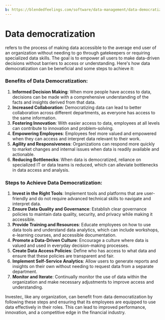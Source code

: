 ```yaml
---
b: https://blendedfeelings.com/software/data-management/data-democratization.md
---
```


# Data democratization 
refers to the process of making data accessible to the average end user of an organization without needing to go through gatekeepers or requiring specialized data skills. The goal is to empower all users to make data-driven decisions without barriers to access or understanding. Here's how data democratization can be beneficial and some steps to achieve it:

### Benefits of Data Democratization:

1. **Informed Decision Making**: When more people have access to data, decisions can be made with a comprehensive understanding of the facts and insights derived from that data.
2. **Increased Collaboration**: Democratizing data can lead to better collaboration across different departments, as everyone has access to the same information.
3. **Fostering Innovation**: With easier access to data, employees at all levels can contribute to innovation and problem-solving.
4. **Empowering Employees**: Employees feel more valued and empowered when they can access and interpret data relevant to their work.
5. **Agility and Responsiveness**: Organizations can respond more quickly to market changes and internal issues when data is readily available and actionable.
6. **Reducing Bottlenecks**: When data is democratized, reliance on specialized IT or data teams is reduced, which can alleviate bottlenecks in data access and analysis.

### Steps to Achieve Data Democratization:

1. **Invest in the Right Tools**: Implement tools and platforms that are user-friendly and do not require advanced technical skills to navigate and interpret data.
2. **Ensure Data Quality and Governance**: Establish clear governance policies to maintain data quality, security, and privacy while making it accessible.
3. **Provide Training and Resources**: Educate employees on how to use data tools and understand data analytics, which can include workshops, e-learning courses, and accessible documentation.
4. **Promote a Data-Driven Culture**: Encourage a culture where data is valued and used in everyday decision-making processes.
5. **Create Data Access Policies**: Define who has access to what data and ensure that these policies are transparent and fair.
6. **Implement Self-Service Analytics**: Allow users to generate reports and insights on their own without needing to request data from a separate department.
7. **Monitor and Iterate**: Continually monitor the use of data within the organization and make necessary adjustments to improve access and understanding.

Investec, like any organization, can benefit from data democratization by following these steps and ensuring that its employees are equipped to use data effectively in their roles. This can lead to improved performance, innovation, and a competitive edge in the financial industry.